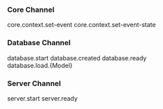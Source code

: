 
### Core Channel
core.context.set-event
core.context.set-event-state

### Database Channel
database.start
database.created
database.ready       
database.load.{Model}

### Server Channel
server.start
server.ready
